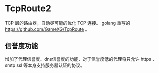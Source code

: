 # TcpRoute2
TCP 层的路由器，自动尽可能的优化 TCP 连接。 golang 重写的 https://github.com/GameXG/TcpRoute 。

## 信誉度功能

增加了代理信誉度、dns信誉度的功能，对于信誉度低的代理将只允许 https 、smtp ssl 等本身支持服务器认证的协议。

